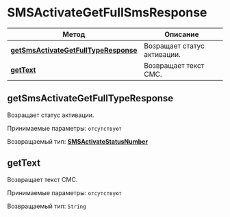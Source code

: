 # SMSActivateGetFullSmsResponse

Метод | Описание
------------- | -------------
[**getSmsActivateGetFullTypeResponse**](SMSActivateGetFullSmsResponse.md#getSmsActivateGetFullTypeResponse) | Возращает статус активации.
[**getText**](SMSActivateGetFullSmsResponse.md#getText) | Возвращает текст СМС.

<a name=""></a>
## **getSmsActivateGetFullTypeResponse**

Возращает статус активации.

Принимаемые параметры:
`отсутствуют`

Возвращаемый тип:
[**SMSActivateStatusNumber**](enums/SMSActivateStatusNumber.md)

<a name=""></a>
## **getText**

Возвращает текст СМС.

Принимаемые параметры:
`отсутствуют`

Возвращаемый тип:
`String`
